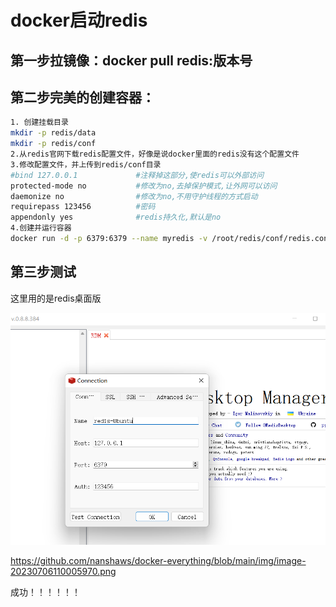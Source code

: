 # docker启动redis

## 第一步拉镜像：docker pull redis:版本号

## 第二步完美的创建容器：

```bash
1. 创建挂载目录
mkdir -p redis/data 
mkdir -p redis/conf
2.从redis官网下载redis配置文件，好像是说docker里面的redis没有这个配置文件
3.修改配置文件，并上传到redis/conf目录
#bind 127.0.0.1             #注释掉这部分,使redis可以外部访问
protected-mode no           #修改为no,去掉保护模式,让外网可以访问
daemonize no                #修改为no,不用守护线程的方式启动
requirepass 123456          #密码
appendonly yes              #redis持久化,默认是no
4.创建并运行容器
docker run -d -p 6379:6379 --name myredis -v /root/redis/conf/redis.conf :/etc/redis/redis.conf -v /root/redis/data:/data redis:7.0 redis-server /etc/redis/redis.conf --appendonly yes                         
```

## 第三步测试

这里用的是redis桌面版

![image-20230706105929291](https://github.com/nanshaws/docker-everything/blob/main/img/image-20230706105929291.png)

https://github.com/nanshaws/docker-everything/blob/main/img/image-20230706110005970.png

成功！！！！！！
